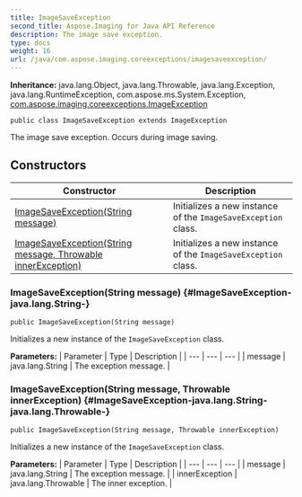 ```yaml
---
title: ImageSaveException
second_title: Aspose.Imaging for Java API Reference
description: The image save exception.
type: docs
weight: 16
url: /java/com.aspose.imaging.coreexceptions/imagesaveexception/
---
```

**Inheritance:**
java.lang.Object, java.lang.Throwable, java.lang.Exception, java.lang.RuntimeException, com.aspose.ms.System.Exception, [com.aspose.imaging.coreexceptions.ImageException](../../com.aspose.imaging.coreexceptions/imageexception)
```
public class ImageSaveException extends ImageException
```

The image save exception. Occurs during image saving.
## Constructors

| Constructor | Description |
| --- | --- |
| [ImageSaveException(String message)](#ImageSaveException-java.lang.String-) | Initializes a new instance of the `ImageSaveException` class. |
| [ImageSaveException(String message, Throwable innerException)](#ImageSaveException-java.lang.String-java.lang.Throwable-) | Initializes a new instance of the `ImageSaveException` class. |
### ImageSaveException(String message) {#ImageSaveException-java.lang.String-}
```
public ImageSaveException(String message)
```


Initializes a new instance of the `ImageSaveException` class.

**Parameters:**
| Parameter | Type | Description |
| --- | --- | --- |
| message | java.lang.String | The exception message. |

### ImageSaveException(String message, Throwable innerException) {#ImageSaveException-java.lang.String-java.lang.Throwable-}
```
public ImageSaveException(String message, Throwable innerException)
```


Initializes a new instance of the `ImageSaveException` class.

**Parameters:**
| Parameter | Type | Description |
| --- | --- | --- |
| message | java.lang.String | The exception message. |
| innerException | java.lang.Throwable | The inner exception. |

